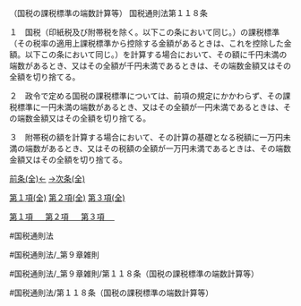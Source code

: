（国税の課税標準の端数計算等）
国税通則法第１１８条

１　国税（印紙税及び附帯税を除く。以下この条において同じ。）の課税標準（その税率の適用上課税標準から控除する金額があるときは、これを控除した金額。以下この条において同じ。）を計算する場合において、その額に千円未満の端数があるとき、又はその全額が千円未満であるときは、その端数金額又はその全額を切り捨てる。

２　政令で定める国税の課税標準については、前項の規定にかかわらず、その課税標準に一円未満の端数があるとき、又はその全額が一円未満であるときは、その端数金額又はその全額を切り捨てる。

３　附帯税の額を計算する場合において、その計算の基礎となる税額に一万円未満の端数があるとき、又はその税額の全額が一万円未満であるときは、その端数金額又はその全額を切り捨てる。

[前条(全)←](国税通則法＿＿＿＿＿第１１７条_.md)    [→次条(全)](国税通則法＿＿＿＿＿第１１９条_.md)

[第１項(全)](国税通則法＿＿＿＿＿第１１８条第１項_.md)  [第２項(全)](国税通則法＿＿＿＿＿第１１８条第２項_.md)  [第３項(全)](国税通則法＿＿＿＿＿第１１８条第３項_.md)  

[第１項 　 ](国税通則法＿＿＿＿＿第１１８条第１項.md)  [第２項 　 ](国税通則法＿＿＿＿＿第１１８条第２項.md)  [第３項 　 ](国税通則法＿＿＿＿＿第１１８条第３項.md)  

#国税通則法

#国税通則法/_第９章雑則

#国税通則法/_第９章雑則/第１１８条（国税の課税標準の端数計算等）

#国税通則法/第１１８条（国税の課税標準の端数計算等）

